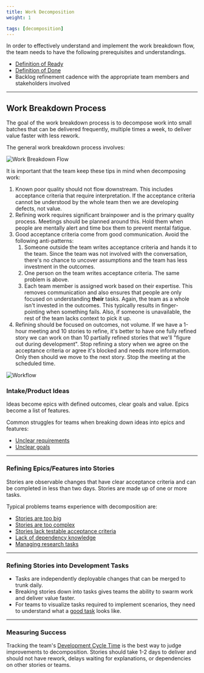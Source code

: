 ```yaml
---
title: Work Decomposition
weight: 1

tags: [decomposition]
---
```


In order to effectively understand and implement the work breakdown flow, the
team needs to have the following prerequisites and understandings.

- [Definition of Ready](../definition-of-ready)
- [Definition of Done](/docs/workflow-management/definition-of-done)
- Backlog refinement cadence with the appropriate team members and stakeholders involved

---

## Work Breakdown Process

The goal of the work breakdown process is to decompose work into small batches
that can be delivered frequently, multiple times a week, to deliver value faster with less rework.

The general work breakdown process involves:

![Work Breakdown Flow](/images/work-breakdown.png#width=80%)

It is important that the team keep these tips in mind when decomposing work:

1. Known poor quality should not flow downstream. This includes acceptance criteria that require interpretation. If the
   acceptance criteria cannot be understood by the whole team then we are developing defects, not value.
2. Refining work requires significant brainpower and is the primary quality process. Meetings should be planned around
   this. Hold them when people are mentally alert and time box them to prevent mental fatigue.
3. Good acceptance criteria come from good communication. Avoid the following anti-patterns:
   1. Someone outside the team writes acceptance criteria and hands it to the team. Since the team was not involved with
      the conversation, there's no chance to uncover assumptions and the team has less investment in the outcomes.
   2. One person on the team writes acceptance criteria. The same problem is above.
   3. Each team member is assigned work based on their expertise. This removes communication and also ensures that
      people are only focused on understanding **their** tasks. Again, the team as a whole isn't invested in the
      outcomes. This typically results in finger-pointing when something fails. Also, if someone is unavailable, the
      rest of the team lacks context to pick it up.
4. Refining should be focused on outcomes, not volume. If we have a 1-hour meeting and 10 stories to refine, it's better
   to have one fully refined story we can work on than 10 partially refined stories that we'll "figure out during
   development". Stop refining a story when we agree on the acceptance criteria or agree it's blocked and needs more
   information. Only then should we move to the next story. Stop the meeting at the scheduled time.

![Workflow](/images/work-breakdown-flow.png#width=10%)

### Intake/Product Ideas

Ideas become epics with defined outcomes, clear goals and value.
Epics become a list of features.

Common struggles for teams when breaking down ideas into epics and features:

- [Unclear requirements](../behavior-driven-development)
- [Unclear goals](../defining-product-goals)

---

### Refining Epics/Features into Stories

Stories are observable changes that have clear acceptance criteria and can be
completed in less than two days. Stories are made up of one or more tasks.

Typical problems teams experience with decomposition are:

- [Stories are too big](../story-slicing)
- [Stories are too complex](../complexity-workbreakdown)
- [Stories lack testable acceptance criteria](../behavior-driven-development)
- [Lack of dependency knowledge](../contract-driven-development)
- [Managing research tasks](../spikes)

---

### Refining Stories into Development Tasks

- Tasks are independently deployable changes that can be merged to trunk daily.
- Breaking stories down into tasks gives teams the ability to swarm work and deliver value faster.
- For teams to visualize tasks required to implement scenarios, they need to understand what a [good task](../task-decomposition) looks like.

---

### Measuring Success

Tracking the team's [Development Cycle Time](/metrics/development-cycle-time) is the best way to judge improvements
to decomposition. Stories should take 1-2 days to deliver and should not have rework, delays waiting for
explanations, or dependencies on other stories or teams.

